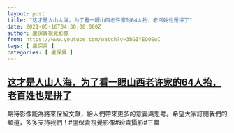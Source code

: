```yaml
---
layout: post
title: "这才是人山人海，为了看一眼山西老许家的64人抬，老百姓也是拼了"
date: 2021-05-16T04:30:00.000Z
author: 盧保貴視覺影像
from: https://www.youtube.com/watch?v=3bGIYEQ0EwI
tags: [ 盧保貴 ]
categories: [ 盧保貴 ]
---
```

<!--1621139400000-->
[这才是人山人海，为了看一眼山西老许家的64人抬，老百姓也是拼了](https://www.youtube.com/watch?v=3bGIYEQ0EwI)
------

<div>
期待影像能為將來保留文獻，給人們帶來更多的意義與思考。希望大家訂閱我們的頻道，多多支持我們！#盧保貴視覺影像#珍貴攝影#三農
</div>
